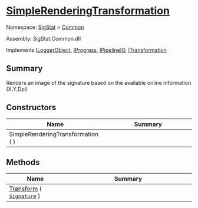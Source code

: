 # [SimpleRenderingTransformation](./SimpleRenderingTransformation.md)

Namespace: [SigStat]() > [Common](./README.md)

Assembly: SigStat.Common.dll

Implements [ILoggerObject](./ILoggerObject.md), [IProgress](./Helpers/IProgress.md), [IPipelineIO](./Pipeline/IPipelineIO.md), [ITransformation](./ITransformation.md)

## Summary
Renders an image of the signature based on the available online information (X,Y,Dpi)

## Constructors

| Name | Summary<div><a href="#"><img width=466></a></div> | 
| --- | --- | 
| SimpleRenderingTransformation (  ) |  | 


## Methods

| Name | Summary<div><a href="#"><img width=466></a></div> | 
| --- | --- | 
| [Transform](./Methods/SimpleRenderingTransformation--Transform.md) ( [`Signature`](./Signature.md) ) |  | 


